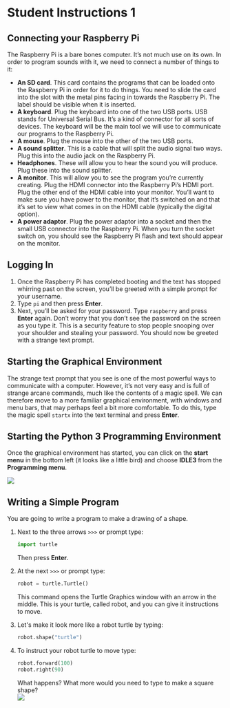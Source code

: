# Student Instructions 1

## Connecting your Raspberry Pi

The Raspberry Pi is a bare bones computer. It’s not much use on its own. In order to program sounds with it, we need to connect a number of things to it:

- **An SD card**. This card contains the programs that can be loaded onto the Raspberry Pi in order for it to do things. You need to slide the card into the slot with the metal pins facing in towards the Raspberry Pi. The label should be visible when it is inserted.
- **A keyboard**. Plug the keyboard into one of the two USB ports. USB stands for Universal Serial Bus. It’s a kind of connector for all sorts of devices. The keyboard will be the main tool we will use to communicate our programs to the Raspberry Pi.
- **A mouse**. Plug the mouse into the other of the two USB ports.
- **A sound splitter**. This is a cable that will split the audio signal two ways. Plug this into the
audio jack on the Raspberry Pi.
- **Headphones**. These will allow you to hear the sound you will produce. Plug these into the sound splitter.
- **A monitor**. This will allow you to see the program you’re currently creating. Plug the HDMI connector into the Raspberry Pi’s HDMI port. Plug the other end of the HDMI cable into your monitor. You’ll want to make sure you have power to the monitor, that it’s switched on and that it’s set to view what comes in on the HDMI cable (typically the digital option).
- **A power adaptor**. Plug the power adaptor into a socket and then the small USB connector into the Raspberry Pi. When you turn the socket switch on, you should see the Raspberry Pi flash and text should appear on the monitor.

## Logging In

1. Once the Raspberry Pi has completed booting and the text has stopped whirring past on the screen, you’ll be greeted with a simple prompt for your username. 
2. Type `pi` and then press **Enter**. 
3. Next, you’ll be asked for your password. Type `raspberry` and press **Enter** again. Don’t worry that you don’t see the password on the screen as you type it. This is a security feature to stop people snooping over your shoulder and stealing your password. You should now be greeted with a strange text prompt.

## Starting the Graphical Environment

The strange text prompt that you see is one of the most powerful ways to communicate with a computer. However, it’s not very easy and is full of strange arcane commands, much like the contents of a magic spell. We can therefore move to a more familiar graphical environment, with windows and menu bars, that may perhaps feel a bit more comfortable. To do this, type the magic spell `startx` into the text terminal and press **Enter**.

## Starting the Python 3 Programming Environment

Once the graphical environment has started, you can click on the **start menu** in the bottom left (it looks like a little bird) and choose **IDLE3** from the **Programming menu**. 

![](idle3.png)

## Writing a Simple Program

You are going to write a program to make a drawing of a shape.

1. Next to the three arrows `>>>` or prompt type: 

	```python
	import turtle
	```
	Then press **Enter**.
	
2. At the next `>>>` or prompt type:

	```python
	robot = turtle.Turtle()
	```
			
	This command opens the Turtle Graphics window with an arrow in the middle. This is your turtle, called robot, and you can give it instructions to move.
	
3. Let's make it look more like a robot turtle by typing:

	```python
	robot.shape("turtle")
	```

4. To instruct your robot turtle to move type:

	```python
	robot.forward(100)
	robot.right(90)
	```
	
	What happens? What more would you need to type to make a square shape?		
	![](robot-turtle.png)
